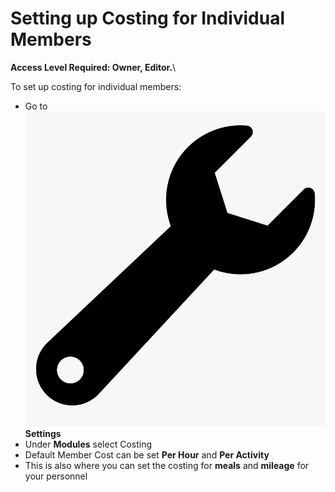 # Setting up Costing for Individual Members

**Access Level Required: Owner, Editor.**\


To set up costing for individual members:

* Go to <img src="../../.gitbook/assets/wrench.png" alt="" data-size="line"> **Settings**
* Under **Modules** select Costing
* Default Member Cost can be set **Per Hour** and **Per Activity**
* This is also where you can set the costing for **meals** and **mileage** for your personnel
